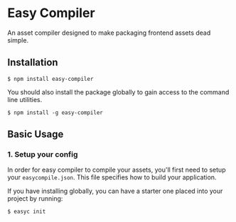 # Easy Compiler

An asset compiler designed to make packaging frontend assets dead simple.

## Installation

```
$ npm install easy-compiler
```

You should also install the package globally to gain access to the command line utilities.

```
$ npm install -g easy-compiler
```

## Basic Usage

### 1. Setup your config

In order for easy compiler to compile your assets, you'll first need to setup your `easycompile.json`. This file specifies how to build your application. 

If you have installing globally, you can have a starter one placed into your project by running:

```
$ easyc init
```



```json

```
